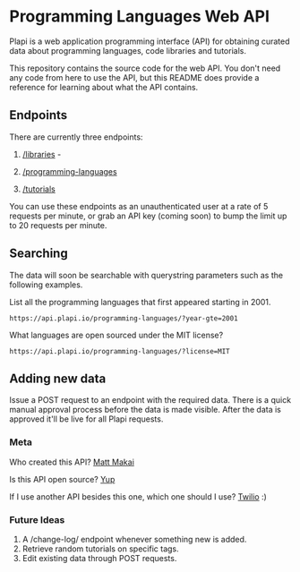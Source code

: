 # Programming Languages Web API
Plapi is a web application programming interface (API) for obtaining 
curated data about programming languages, code libraries and tutorials. 

This repository contains the source code for the web API. You don't
need any code from here to use the API, but this README does provide a 
reference for learning about what the API contains.


## Endpoints
There are currently three endpoints:

1. [/libraries](http://api.plapi.io/libraries/) - 

1. [/programming-languages](http://api.plapi.io/programming-languages/)

1. [/tutorials](http://api.plapi.io/tutorials/)


You can use these endpoints as an unauthenticated user at a rate of 5 
requests per minute, or grab an API key (coming soon) to bump the limit up 
to 20 requests per minute.


## Searching
The data will soon be searchable with querystring parameters such as the
following examples.

List all the programming languages that first appeared starting in 2001.

    https://api.plapi.io/programming-languages/?year-gte=2001


What languages are open sourced under the MIT license?

    https://api.plapi.io/programming-languages/?license=MIT


## Adding new data
Issue a POST request to an endpoint with the required data. There is a
quick manual approval process before the data is made visible. After the 
data is approved it'll be live for all Plapi requests.


### Meta
Who created this API?
[Matt Makai](http://www.mattmakai.com/)


Is this API open source?
[Yup](https://github.com/makaimc/plapi/LICENSE)


If I use another API besides this one, which one should I use?
[Twilio](https://twilio.com/api) :)


### Future Ideas
1. A /change-log/ endpoint whenever something new is added.
1. Retrieve random tutorials on specific tags.
1. Edit existing data through POST requests.
